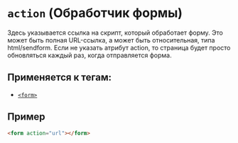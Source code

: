 # `action` (Обработчик формы)

Здесь указывается ссылка на скрипт, который обработает форму. Это может быть полная URL-ссылка, а может быть относительная, типа html/sendform. Если не указать атрибут action, то страница будет просто обновляться каждый раз, когда отправляется форма.

## Применяется к тегам:

- [`<form>`](<../TAGS FORM/form (ФОРМА).md>)

## Пример

```html
<form action="url"></form>
```
